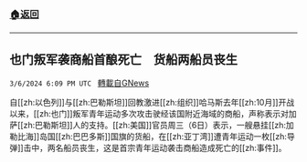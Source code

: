 ###  [:house:返回](README.md)
---


## 也门叛军袭商船首酿死亡　货船两船员丧生
`3/6/2024 6:09 PM UTC ` [轉載自GNews](https://gnews.org/articles/2371418)

自[[zh:以色列]]与[[zh:巴勒斯坦]]回教激进[[zh:组织]]哈马斯去年[[zh:10月]]开战以来，[[zh:也门]]叛军青年运动多次攻击驶经该国附近海域的商船，声称表示对加萨[[zh:巴勒斯坦]]人的支持。[[zh:美国]]官员周三（6日）表示，一艘悬挂[[zh:加勒比海]]岛国[[zh:巴巴多斯]]国旗的货船，在[[zh:亚丁湾]]遭青年运动一枚[[zh:导弹]]击中，两名船员丧生，这是首宗青年运动袭击商船造成死亡的[[zh:事件]]。
